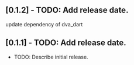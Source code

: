 ## [0.1.2] - TODO: Add release date.
update dependency of dva_dart

## [0.1.1] - TODO: Add release date.

* TODO: Describe initial release.
